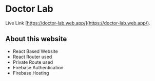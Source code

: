 # Doctor Lab

Live Link [https://doctor-lab.web.app/](https://doctor-lab.web.app/).

## About this website
* React Based Website
* React Router used
* Private Route used
* Firebase Authentication
* Firebase Hosting


